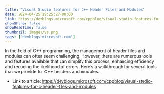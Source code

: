 ```yaml
---
title: "Visual Studio features for C++ Header Files and Modules"
date: 2024-04-25T19:25:27+00:00
link: https://devblogs.microsoft.com/cppblog/visual-studio-features-for-c-header-files-and-modules
showShare: false
showReadTime: false
thumbnail: images/vs.png
tags: ["devblogs.microsoft.com"]
---
```

In the field of C++ programming, the management of header files and modules can often seem challenging. However, there are numerous tools and features available that can simplify this process, enhancing efficiency and reducing the likelihood of errors. Here’s a walkthrough for several tools that we provide for C++ headers and modules.

- Link to article: https://devblogs.microsoft.com/cppblog/visual-studio-features-for-c-header-files-and-modules